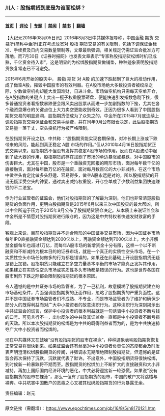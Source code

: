 ### 川人：股指期货到底是为谁而松绑？

---

#### [首页](../../../..?n8170121) &nbsp;|&nbsp; [评论](../../../../../epoch-comment?n8170121) &nbsp;|&nbsp; [专题](../../../../../epoch-special?n8170121) &nbsp;|&nbsp; [禁闻](../../../../../epoch-news?n8170121) &nbsp;|&nbsp; [禁书](../../../../../books?n8170121) &nbsp;|&nbsp; [翻墙](https://github.com/gfw-breaker/nogfw/blob/master/README.md?n8170121)


<div class="post_content" id="artbody" itemprop="articleBody">
 <!-- article content begin -->
 <p>
  【大纪元2016年08月05日讯】2016年8月3日中共媒体报导称，中国金融
  <ok href="https://www.epochtimes.com/gb/tag/%E6%9C%9F%E8%B4%A7.html">
   期货
  </ok>
  交易所(简称中金所)正在考虑放宽对
  <ok href="https://www.epochtimes.com/gb/tag/%E8%82%A1%E6%8C%87.html">
   股指
  </ok>
  期货交易的有关限制，包括下调保证金标准、手续费及日内交易数量限制等，文章最后强调，相关规定仍需证监会批准方可落地。而7月30日《证券时报网》也发表文章表示“专家称股指期货松绑时机已成熟，千亿资金待入市”，这是明显的为松绑股指期货做铺垫，种种迹象表明股指期货恢复常态已不可避免。
 </p>
 <p>
  2015年6月开始的股灾中，
  <ok href="https://www.epochtimes.com/gb/tag/%E8%82%A1%E6%8C%87.html">
   股指
  </ok>
  <ok href="https://www.epochtimes.com/gb/tag/%E6%9C%9F%E8%B4%A7.html">
   期货
  </ok>
  对
  <ok href="https://www.epochtimes.com/gb/tag/a%E8%82%A1.html">
   A股
  </ok>
  的加速下跌起到了巨大的推动作用，成了做空A股，摧毁中国股市的有效利器。在A股市场绝大多数投资者被绞杀之际，少数做空机构却能大发国难财，日进斗金。市场做空机构只需每天空单开仓，在A股指数的关键点上卖出一揽子权重股票砸盘，便能快速引发指数急剧下挫，很多普通投资者看指数暴跌便会跟风卖出股票从而进一步加剧指数的下挫，尤其在各个融资盘爆仓的关键点位上大力卖空更能收到奇效。正因为很多人看到了中国股指期货交易的明显漏洞，股指期货便成为了众矢之的，中金所在2015年7月底连续上调股指期货交易保证金和交易手续费，并在同年9月公布限仓决定，此后股指期货交易量一落千丈，空头投机行为被严格限制。
 </p>
 <p>
  在股指期货开设之初，中共称：“股指期货能实现套期保值，对冲长期上涨或下跌带来的风险，能起到真正稳定
  <ok href="https://www.epochtimes.com/gb/tag/a%E8%82%A1.html">
   A股
  </ok>
  市场的作用。”但从2010年4月16日股指期货正式交易以来，股指期货不但没有发挥其稳定A股市场的作用，反而在A股波动中起到了放大器的作用，股指期货的存在加剧了市场的单边暴涨或暴跌，对中国股市的伤害巨大。尤其在中国，股市是一个重融资无回报的畸形市场，面对每年数千亿的直接融资，面对每年数万亿的在融资，面对每月数百亿的大小非减持，在这个市场中做空头肯定比做多头舒适、容易得多，做空A股永远是对的，所以股指期货的开设无疑深受空头的钟爱，通过卖出减持权重股，开仓空单成了少数利益集团快速赚钱的不二法宝。
 </p>
 <p>
  作为行业监管者的证监会，他们对股指期货的了解最为深刻，他们也非常清楚股指期货的负面作用，更明白股指期货是2015年6月以来三次中国股灾的最大帮凶，所以中金所迫于压力于2015年9月公布了股指期货限仓决定。从本质上来说证监会和中金所是不情愿对股指期货进行限仓的，因为这是中共特权者快速发财致富的手段。
 </p>
 <p>
  客观上来说，目前股指期货并不适合畸形的中国证券交易市场，因为中国证券市场每年IPO直接融资金额达到2000亿以上，再融资金额达到7000亿以上，大小非解禁金额每年也超过1万亿，而每年A股市场的新增资金十分有限，这样一个以不断融资和不断减持为根本目的的证券市场，就是一个真正的实质性空头市场。在一个实质性空头市场任何做多的行为都是错误的，如果还在此基础上开设股指期货无疑是错上加错。股指期货只能建立在多空力量基本平衡的市场才能真正发挥其作用，如果建立在实质性空头市场或实质性多头市场都是错误的行为。这也是世界各国在股市剧烈下跌之际都会限制股指期货的根本原因。
 </p>
 <p>
  令人遗憾的是中共证券市场的监管者，为了一己私利，故意模糊了股指期货建立的市场基础条件，片面强调股指期货的正面作用，忽略了股指期货的严重负面性。这并不是中国证券市场监管者们不成熟、不专业，而是市场监管者为了维护和确保少部分人的既得利益而对广大中小投资者的故意渎职行为。这种渎职行为深刻揭示出中共证监会的谎言，保护中小投资者的根本利益就是一句诱骗中小投资者不断亏钱的口号。可见言行不一，出尔反尔的中共及其证监会一直都是中小投资者不断亏损的天敌。所以本次股指期货的松绑是为中共的既得利益者而为的，是为中共快速掠夺广大中小投资者而松绑的。
 </p>
 <p>
  现在中共媒体又在鼓噪“没有股指期货的股市在裸泳”，种种迹象表明股指期货恢复正常交易将很快到来。如果证监会还有丝毫对中小投资者负责任的态度都会及时发表声明澄清松绑股指期货的传闻，并强调永无期限地限制股指期货，但遗憾的是证监会再次保持了沉默，沉默就代表了默许。不出意外，中国股指期货将很快松绑，到时候新一轮暴跌将不期而至。股指期货的松绑加上不断扩大的直接融资和大小非减持，再加上国际国内经济环境的恶化，中共必将迎接新一轮恐慌。如果说“没有股指期货的股市在裸泳”，那么一但有了股指期货的股市，中国的散户又将跳楼与裸奔。中共坑害中国散户的恶毒之心又被其松绑股指期货的行为暴露无余。
 </p>
 <p>
  责任编辑：赵元
 </p>
 <!-- article content end -->
 <div id="below_article_ad">
 </div>
</div>


---

原文链接（需翻墙）：https://www.epochtimes.com/gb/16/8/5/n8170121.htm